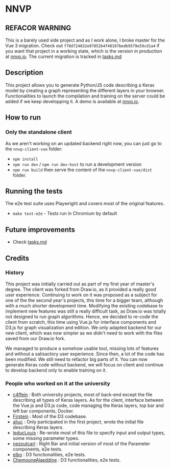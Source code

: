# NNVP
## REFACOR WARNING
This is a barely used side project and as I work alone, I broke master for the Vue 3 migration.
Check out `f78d724032e97852b4f40197bedb9579e59cd1a4` if you want that project in a working state, which is the version in production at [nnvp.io](https://nnvp.io). The current migration is tracked in [tasks.md](/tasks.md)

## Description
This project allows you to generate Python/JS code describing a Keras model by creating a graph representing the different layers in your browser.
Functionalities to launch the compilation and training on the server could be added if we keep developping it.
A demo is available at [nnvp.io](https://nnvp.io).

## How to run
### Only the standalone client
As we aren't working on an updated backend right now, you can just go to the `nnvp-client-vue` folder:
 - `npm install`
 - `npm run dev` / `npm run dev-host` to run a development version
 - `npm run build` then serve the content of the `nnvp-client-vue/dist` folder.

## Running the tests
The e2e test suite uses Playwright and covers most of the original features.
- `make test-e2e` - Tests run in Chromium by default

## Future improvements
- Check [tasks.md](/tasks.md)

## Credits
### History
This project was initially carried out as part of my first year of master's degree. The client was forked from Draw.io, as it provided a really good user experience.
Continuing to work on it was proposed as a subject for one of the the second year's projects, this time for a bigger team, although with a much shorter development time.
Modifying the existing codebase to implement new features was still a really difficult task, as Draw.io was totally not designed to run graph algorithms.
Hence, we decided to re-code the client from scratch, this time using Vue.js for interface components and D3.js for graph visualization and edition.
We only adapted backend for our new client, which was now simpler as we didn't need to work with the files saved from our Draw.io fork.

We managed to produce a somehow usable tool, missing lots of features and without a satisactory user experience.
Since then, a lot of the code has been modified. We still need to refactor big parts of it. You can now generate Keras code without backend, we will focus on client and continue to develop backend only to enable training on it.

### People who worked on it at the university
- [c4ffein](https://github.com/c4ffein) : Both university projects, most of back-end except the file describing all types of Keras layers. As for the client, interface between the Vue.js and D3.js code, code managing the Keras layers, top bar and left bar components, Docker.
- [Firstein](https://github.com/Firstein) : Most of the D3 codebase.
- [aliuc](https://github.com/aliuc) : Only participated in the first project, wrote the initial file describing Keras layers.
- [leducLouis](https://github.com/leducLouis) : Re-wrote most of this file to specify input and output types, some missing parameter types.
- [nezoutcarl](https://github.com/nezoutcarl) : Right Bar and initial version of most of the Parameter components, e2e tests.
- [elbo](https://github.com/elbo) : D3 functionalities, e2e tests.
- [ChemouneAlaeddine](https://github.com/ChemouneAlaeddine) : D3 functionalities, e2e tests.
